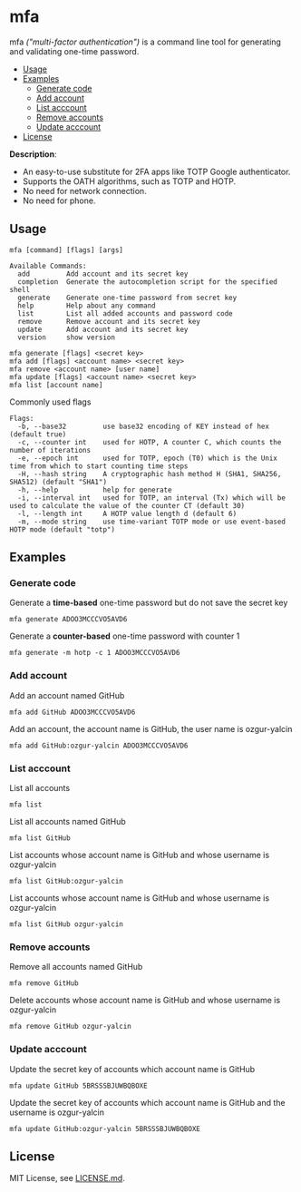 # mfa

mfa *("multi-factor authentication")* is a command line tool for generating and validating one-time password.

<!-- TOC -->

  * [Usage](#usage)
  * [Examples](#examples)
    + [Generate code](#generate-code)
    + [Add account](#add-account)
    + [List acccount](#list-acccount)
    + [Remove accounts](#remove-accounts)
    + [Update acccount](#update-acccount)
  * [License](#license)

<!-- /TOC -->

**Description**:

* An easy-to-use substitute for 2FA apps like TOTP Google authenticator.
* Supports the OATH algorithms, such as TOTP and HOTP.
* No need for network connection.
* No need for phone.

## Usage

```
mfa [command] [flags] [args]
```

```
Available Commands:
  add         Add account and its secret key
  completion  Generate the autocompletion script for the specified shell
  generate    Generate one-time password from secret key
  help        Help about any command
  list        List all added accounts and password code
  remove      Remove account and its secret key
  update      Add account and its secret key
  version     show version
```

```
mfa generate [flags] <secret key>
mfa add [flags] <account name> <secret key>
mfa remove <account name> [user name]
mfa update [flags] <account name> <secret key>
mfa list [account name]
```

Commonly used flags

```
Flags:
  -b, --base32         use base32 encoding of KEY instead of hex (default true)
  -c, --counter int    used for HOTP, A counter C, which counts the number of iterations
  -e, --epoch int      used for TOTP, epoch (T0) which is the Unix time from which to start counting time steps
  -H, --hash string    A cryptographic hash method H (SHA1, SHA256, SHA512) (default "SHA1")
  -h, --help           help for generate
  -i, --interval int   used for TOTP, an interval (Tx) which will be used to calculate the value of the counter CT (default 30)
  -l, --length int     A HOTP value length d (default 6)
  -m, --mode string    use time-variant TOTP mode or use event-based HOTP mode (default "totp")
```

## Examples

### Generate code

Generate a **time-based** one-time password but do not save the secret key

```
mfa generate ADOO3MCCCVO5AVD6
```

Generate a **counter-based** one-time password with counter 1

```
mfa generate -m hotp -c 1 ADOO3MCCCVO5AVD6
```

### Add account

Add an account named GitHub

```
mfa add GitHub ADOO3MCCCVO5AVD6
```

Add an account, the account name is GitHub, the user name is ozgur-yalcin

```
mfa add GitHub:ozgur-yalcin ADOO3MCCCVO5AVD6
```

### List acccount

List all accounts

```shell
mfa list 
```

List all accounts named GitHub

```
mfa list GitHub
```

List accounts whose account name is GitHub and whose username is ozgur-yalcin

```
mfa list GitHub:ozgur-yalcin
```

List accounts whose account name is GitHub and whose username is ozgur-yalcin

```
mfa list GitHub ozgur-yalcin
```

### Remove accounts

Remove all accounts named GitHub

```
mfa remove GitHub
```

Delete accounts  whose account name is GitHub and whose username is ozgur-yalcin

```
mfa remove GitHub ozgur-yalcin
```

### Update acccount

Update the secret key of accounts which account name is GitHub

```
mfa update GitHub 5BRSSSBJUWBQBOXE
```

Update the secret key of accounts which account name is GitHub and the username is ozgur-yalcin

```
mfa update GitHub:ozgur-yalcin 5BRSSSBJUWBQBOXE
```

## License

MIT License, see [LICENSE.md](LICENSE.md).
